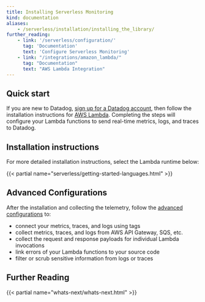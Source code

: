 ```yaml
---
title: Installing Serverless Monitoring
kind: documentation
aliases:
    - /serverless/installation/installing_the_library/
further_reading:
    - link: '/serverless/configuration/'
      tag: 'Documentation'
      text: 'Configure Serverless Monitoring'
    - link: "/integrations/amazon_lambda/"
      tag: "Documentation"
      text: "AWS Lambda Integration"
---
```


## Quick start

If you are new to Datadog, [sign up for a Datadog account][1], then follow the installation instructions for [AWS Lambda][2]. Completing the steps will configure your Lambda functions to send real-time metrics, logs, and traces to Datadog.

## Installation instructions

For more detailed installation instructions, select the Lambda runtime below:

{{< partial name="serverless/getting-started-languages.html" >}}

## Advanced Configurations

After the installation and collecting the telemetry, follow the [advanced configurations][3] to:

- connect your metrics, traces, and logs using tags
- collect metrics, traces, and logs from AWS API Gateway, SQS, etc.
- collect the request and response payloads for individual Lambda invocations
- link errors of your Lambda functions to your source code
- filter or scrub sensitive information from logs or traces

## Further Reading

{{< partial name="whats-next/whats-next.html" >}}

[1]: https://app.datadoghq.com/signup/
[2]: https://app.datadoghq.com/signup/agent#lambda
[3]: /serverless/configuration/
